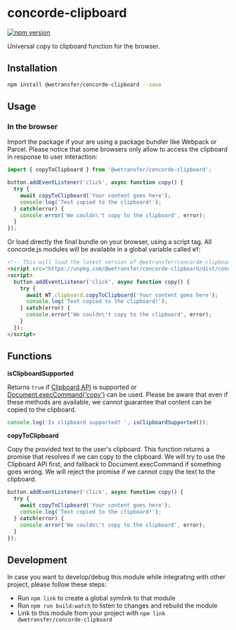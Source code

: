 # concorde-clipboard
[![npm version](https://badge.fury.io/js/%40wetransfer%2Fconcorde-clipboard.svg)](https://badge.fury.io/js/%40wetransfer%2Fconcorde-clipboard)

Universal copy to clipboard function for the browser.

## Installation

```sh
npm install @wetransfer/concorde-clipboard --save
```

## Usage

### In the browser

Import the package if your are using a package bundler like Webpack or Parcel. Please notice that some browsers only allow to access the clipboard in response to user interaction:

```js
import { copyToClipboard } from '@wetransfer/concorde-clipboard';

button.addEventListener('click', async function copy() {
  try {
    await copyToClipboard('Your content goes here');
    console.log('Text copied to the clipboard!');
  } catch(error) {
    console.error('We couldn\'t copy to the clipboard', error);
  }
});
```

Or load directly the final bundle on your browser, using a script tag. All concorde.js modules will be available in a global variable called `WT`:

```html
<!-- This will load the latest version of @wetransfer/concorde-clipboard module -->
<script src="https://unpkg.com/@wetransfer/concorde-clipboard/dist/concorde-clipboard.min.js"></script>
<script>
  button.addEventListener('click', async function copy() {
    try {
      await WT.clipboard.copyToClipboard('Your content goes here');
      console.log('Text copied to the clipboard!');
    } catch(error) {
      console.error('We couldn\'t copy to the clipboard', error);
    }
  });
</script>
```

## Functions

**isClipboardSupported**

Returns `true` if [Clipboard API](https://developer.mozilla.org/en-US/docs/Web/API/Clipboard_API) is supported or [Document.execCommand('copy')](https://developer.mozilla.org/en-US/docs/Web/API/Document/execCommand) can be used. Please be aware that even if these methods are available, we cannot guarantee that content can be copied to the clipboard.

```js
console.log('Is clipboard supported? ', isClipboardSupported());
```

**copyToClipboard**

Copy the provided text to the user's clipboard. This function returns a promise that resolves if we can copy to the clipboard. We will try to use the Clipboard API first, and fallback to Document.execCommand if something goes wrong. We will reject the promise if we cannot copy the text to the clipboard.

```js
button.addEventListener('click', async function copy() {
  try {
    await copyToClipboard('Your content goes here');
    console.log('Text copied to the clipboard!');
  } catch(error) {
    console.error('We couldn\'t copy to the clipboard', error);
  }
});
```

## Development

In case you want to develop/debug this module while integrating with other project, please follow these steps:

* Run `npm link` to create a global symlink to that module
* Run `npm run build:watch` to listen to changes and rebuild the module
* Link to this module from your project with `npm link @wetransfer/concorde-clipboard`

